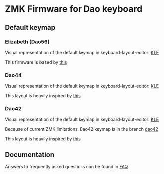 # ZMK Firmware for Dao keyboard

## Default keymap


### Elizabeth (Dao56)

Visual representation of the default keymap in keyboard-layout-editor: [KLE](http://www.keyboard-layout-editor.com/#/gists/c3051eee6ef69a0d3d2996c4a65199e1)

This firmware is based by [this](https://github.com/HolySwitch/dao-zmk-config)

### Dao44

Visual representation of the default keymap in keyboard-layout-editor: [KLE](http://www.keyboard-layout-editor.com/#/gists/c6ba0634e5b92366be9f324775394e66)

This layout is heavily inspired by [this](https://github.com/KGOH/Jian-Info)

### Dao42

Visual representation of the default keymap in keyboard-layout-editor: [KLE](http://www.keyboard-layout-editor.com/#/gists/67a81f6b83c65abcda5e7f32989a1688)

Because of current ZMK limitations, Dao42 keymap is in the branch [dao42](https://github.com/yumagulovrn/dao-zmk-config/tree/dao42)

This layout is heavily inspired by [this](https://github.com/aroum/Watchman-layouts)

## Documentation

Answers to frequently asked questions can be found in [FAQ](docs/FAQ.md)